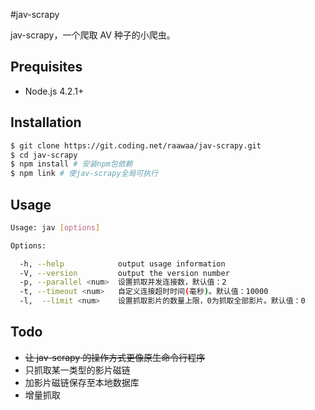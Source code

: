 #jav-scrapy

jav-scrapy，一个爬取 AV 种子的小爬虫。

## Prequisites

- Node.js 4.2.1+

## Installation

```bash
$ git clone https://git.coding.net/raawaa/jav-scrapy.git
$ cd jav-scrapy
$ npm install # 安装npm包依赖
$ npm link # 使jav-scrapy全局可执行
```

## Usage

```bash
Usage: jav [options]

Options:

  -h, --help            output usage information
  -V, --version         output the version number
  -p, --parallel <num>  设置抓取并发连接数，默认值：2
  -t, --timeout <num>   自定义连接超时时间(毫秒)。默认值：10000
  -l,  --limit <num>    设置抓取影片的数量上限，0为抓取全部影片。默认值：0
```

## Todo

- ~~让 jav-scrapy 的操作方式更像原生命令行程序~~
- 只抓取某一类型的影片磁链
- 加影片磁链保存至本地数据库
- 增量抓取
